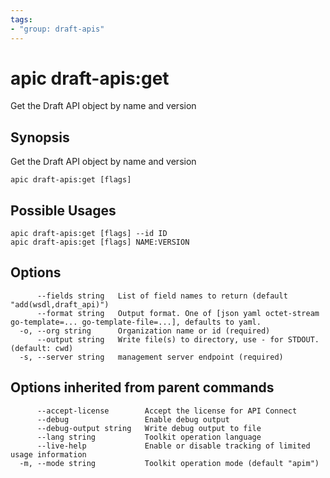 ```yaml
---
tags:
- "group: draft-apis"
---
```

# apic draft-apis:get

Get the Draft API object by name and version

## Synopsis

Get the Draft API object by name and version

```
apic draft-apis:get [flags]
```

## Possible Usages

```
apic draft-apis:get [flags] --id ID
apic draft-apis:get [flags] NAME:VERSION
```

## Options

```
      --fields string   List of field names to return (default "add(wsdl,draft_api)")
      --format string   Output format. One of [json yaml octet-stream go-template=... go-template-file=...], defaults to yaml.
  -o, --org string      Organization name or id (required)
      --output string   Write file(s) to directory, use - for STDOUT. (default: cwd)
  -s, --server string   management server endpoint (required)
```

## Options inherited from parent commands

```
      --accept-license        Accept the license for API Connect
      --debug                 Enable debug output
      --debug-output string   Write debug output to file
      --lang string           Toolkit operation language
      --live-help             Enable or disable tracking of limited usage information
  -m, --mode string           Toolkit operation mode (default "apim")
```
